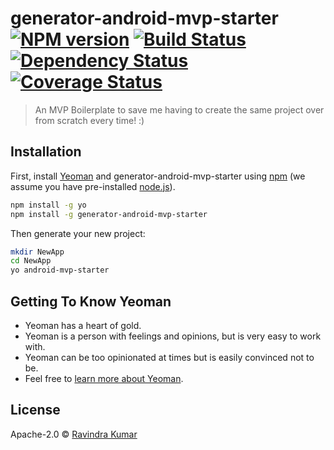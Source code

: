 # generator-android-mvp-starter [![NPM version][npm-image]][npm-url] [![Build Status][travis-image]][travis-url] [![Dependency Status][daviddm-image]][daviddm-url] [![Coverage Status](https://coveralls.io/repos/github/androidstarter/generator-android-mvp-starter/badge.svg?branch=master)](https://coveralls.io/github/androidstarter/generator-android-mvp-starter?branch=master)
> An MVP Boilerplate to save me having to create the same project over from scratch every time! :)

## Installation

First, install [Yeoman](http://yeoman.io) and generator-android-mvp-starter using [npm](https://www.npmjs.com/) (we assume you have pre-installed [node.js](https://nodejs.org/)).

```bash
npm install -g yo
npm install -g generator-android-mvp-starter
```

Then generate your new project:

```bash
mkdir NewApp
cd NewApp
yo android-mvp-starter
```

## Getting To Know Yeoman

 * Yeoman has a heart of gold.
 * Yeoman is a person with feelings and opinions, but is very easy to work with.
 * Yeoman can be too opinionated at times but is easily convinced not to be.
 * Feel free to [learn more about Yeoman](http://yeoman.io/).

## License

Apache-2.0 © [Ravindra Kumar](https://github.com/ravidsrk/)

[npm-image]: https://badge.fury.io/js/generator-android-mvp-starter.svg
[npm-url]: https://npmjs.org/package/generator-android-mvp-starter
[travis-image]: https://travis-ci.org/androidstarter/generator-android-mvp-starter.svg?branch=master
[travis-url]: https://travis-ci.org/androidstarter/generator-android-mvp-starter
[daviddm-image]: https://david-dm.org/androidstarter/generator-android-mvp-starter.svg?theme=shields.io
[daviddm-url]: https://david-dm.org/androidstarter/generator-android-mvp-starter
[coveralls-image]: https://coveralls.io/repos/github/androidstarter/generator-android-mvp-starter/badge.svg?branch=master
[coveralls-url]: https://coveralls.io/github/androidstarter/generator-android-mvp-starter?branch=master

